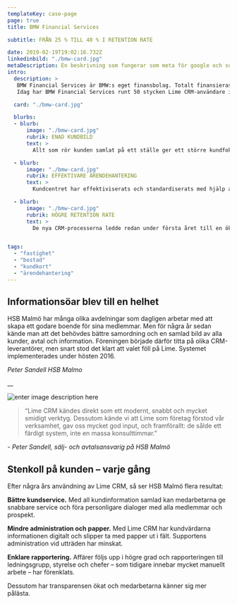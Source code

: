 ```yaml
---
templateKey: case-page
page: true
title: BMW Financial Services

subtitle: FRÅN 25 % TILL 40 % I RETENTION RATE

date: 2019-02-19T19:02:16.732Z
linkedinbild: "./bmw-card.jpg"
metaDescription: En beskrivning som fungerar som meta för google och sociala medier bla
intro:
  description: >
   BMW Financial Services är BMW:s eget finansbolag. Totalt finansieras idag ca 3,1 miljoner bilar via bolaget i hela världen. BMW Financial Services har funnits i Sverige sedan 1999 och huvudkontoret för Norden ligger i Stockholm.
   Idag har BMW Financial Services runt 50 stycken Lime CRM-användare i Stockholm, Oslo och Köpenhamn.

  card: "./bmw-card.jpg"

  blurbs:
  - blurb:
      image: "./bmw-card.jpg"
      rubrik: ENAD KUNDBILD
      text: >
        Allt som rör kunden samlat på ett ställe ger ett större kundfokus och effektivare arbetssätt.

  - blurb:
      image: "./bmw-card.jpg"
      rubrik: EFFEKTIVARE ÄRENDEHANTERING
      text: >
        Kundcentret har effektiviserats och standardiserats med hjälp av automatisk inläsning av e-post och en Knowledge Base.

  - blurb:
      image: "./bmw-card.jpg"
      rubrik: HÖGRE RETENTION RATE
      text: >
        De nya CRM-processerna ledde redan under första året till en ökning av retention rate - från 25 % till 40 %.


tags:
  - "fastighet"
  - "bostad"
  - "kundkort"
  - "ärendehantering"
---
```


## Informationsöar blev till en helhet

HSB Malmö har många olika avdelningar som dagligen arbetar med att skapa ett godare boende för sina medlemmar. Men för några år sedan kände man att det behövdes bättre samordning och en samlad bild av alla kunder, avtal och information. Föreningen började därför titta på olika CRM-leverantörer, men snart stod det klart att valet föll på Lime. Systemet implementerades under hösten 2016.

_Peter Sandell HSB Malmo_

\_\_

![enter image description here](https://lime-crm.se/assets/img/references/bmw_caroline.adad9ed4.png)

> “Lime CRM kändes direkt som ett modernt, snabbt och mycket smidigt verktyg. Dessutom kände vi att Lime som företag förstod vår verksamhet, gav oss mycket god input, och framförallt: de sålde ett färdigt system, inte en massa konsulttimmar.”

_\- Peter Sandell, sälj- och avtalsansvarig på HSB Malmö_

## Stenkoll på kunden – varje gång

Efter några års användning av Lime CRM, så ser HSB Malmö flera resultat:

**Bättre kundservice.** Med all kundinformation samlad kan medarbetarna ge snabbare service och föra personligare dialoger med alla medlemmar och prospekt.

**Mindre administration och papper.** Med Lime CRM har kundvärdarna informationen digitalt och slipper ta med papper ut i fält. Supportens administration vid utträden har minskat.

**Enklare rapportering.** Affärer följs upp i högre grad och rapporteringen till ledningsgrupp, styrelse och chefer – som tidigare innebar mycket manuellt arbete – har förenklats.

Dessutom har transparensen ökat och medarbetarna känner sig mer pålästa.
